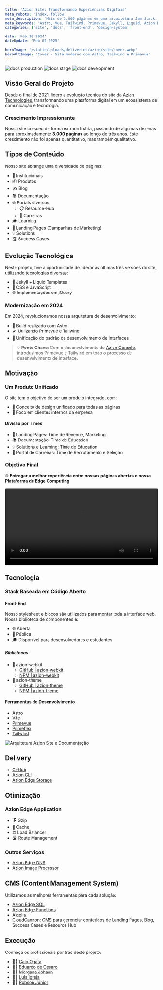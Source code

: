 ```yaml
---
title: 'Azion Site: Transformando Experiências Digitais'
meta_robots: 'index, follow'
meta_description: 'Mais de 3.000 páginas em uma arquitetura Jam Stack. Experiência de usuário com tecnologias de ponta no mundo do Front-End. Padronizando, escalando e multiplicando a agilidade de desenvolvimento.'
meta_keywords: 'Astro, Vue, Tailwind, Primevue, Jekyll, Liquid, Azion Docs, Documentação Azion'
categories: ['site', 'docs', 'front-end', 'design-system']

date: 'Feb 10 2024'
dateUpdate: 'Feb 02 2025'

heroImage: '/static/uploads/deliveries/azion/site/cover.webp'
heroAltImage: 'Cover - Site moderno com Astro, Tailwind e Primevue'
---
```


![docs production](https://github.com/aziontech/docs/actions/workflows/prod.yml/badge.svg)
![docs stage](https://github.com/aziontech/docs/actions/workflows/stage.yml/badge.svg)
![docs development](https://github.com/aziontech/docs/actions/workflows/dev.yml/badge.svg)


## Visão Geral do Projeto

Desde o final de 2021, lidero a evolução técnica do site da [Azion Technologies](https://www.azion.com/pt-br/), transformando uma plataforma digital em um ecossistema de comunicação e tecnologia.

### Crescimento Impressionante

Nosso site cresceu de forma extraordinária, passando de algumas dezenas para aproximadamente **3.000 páginas** ao longo de três anos. Este crescimento não foi apenas quantitativo, mas também qualitativo.

## Tipos de Conteúdo

Nosso site abrange uma diversidade de páginas:
- 🏢 Institucionais
- 📦 Produtos
- ✍️ Blog
- 📚 Documentação
- 🌐 Portais diversos
  - 📋 Resource-Hub
  - 💼 Carreiras
- 🎓 Learning
- 📣 Landing Pages (Campanhas de Marketing)
- 💡 Solutions
- 🏆 Success Cases

## Evolução Tecnológica

Neste projeto, tive a oportunidade de liderar as últimas três versões do site, utilizando tecnologias diversas:
- 🔧 Jekyll + Liquid Templates
- 🎨 CSS e JavaScript
- 🌐 Implementações em jQuery

### Modernização em 2024

Em 2024, revolucionamos nossa arquitetura de desenvolvimento:
- 🚀 Build realizado com Astro
- 🖌️ Utilizando Primevue e Tailwind
- 🤝 Unificação do padrão de desenvolvimento de interfaces

> 💡 **Ponto Chave**: Com o desenvolvimento do [Azion Console](https://console.azion.com/), introduzimos Primevue e Tailwind em todo o processo de desenvolvimento de interface.

## Motivação

### Um Produto Unificado

O site tem o objetivo de ser um produto integrado, com:
- 🎨 Conceito de design unificado para todas as páginas
- 🏢 Foco em clientes internos da empresa

#### Divisão por Times

- 📣 Landing Pages: Time de Revenue, Marketing
- 📚 Documentação: Time de Education
- 💡 Solutions e Learning: Time de Education
- 💼 Portal de Carreiras: Time de Recrutamento e Seleção

### Objetivo Final

🌐 **Entregar a melhor experiência entre nossas páginas abertas e nossa [Plataforma](https://console.azion.com/) de Edge Computing**

<video controls style="width: 100%; margin: 1rem auto; display: block; border-radius: 4px;">
  <source src="/static/uploads/deliveries/azion/site/video.mp4" type="video/mp4" />
  <p>Seu navegador não suporta tag de vídeo.</p>
</video>

## Tecnologia

### Stack Baseada em Código Aberto

#### Front-End

Nosso stylesheet e blocos são utilizados para montar toda a interface web. Nossa biblioteca de componentes é:
- 🌐 Aberta
- 📖 Pública
- 🎓 Disponível para desenvolvedores e estudantes

##### Bibliotecas

- 🧩 azion-webkit
  - [GitHub | azion-webkit](https://github.com/aziontech/azion-webkit)
  - [NPM | azion-webkit](https://www.npmjs.com/package/azion-webkit)
- 🎨 azion-theme
  - [GitHub | azion-theme](https://github.com/aziontech/azion-theme)
  - [NPM | azion-theme](https://www.npmjs.com/package/azion-theme)

#### Ferramentas de Desenvolvimento

- [Astro](https://astro.build/)
- [Vite](https://vitejs.dev/)
- [Primevue](https://primevue.org/)
- [Primeflex](https://primeflex.org/) 
- [Tailwind](https://tailwindcss.com/) 

![Arquitetura Azion Site e Documentação](/static/uploads/deliveries/azion/site/architecture.png)

## Delivery

- [GitHub](https://github.com/)
- [Azion CLI](https://www.azion.com/pt-br/blog/azion-cli-implemente-jamstack-edge/)
- [Azion Edge Storage](https://www.azion.com/pt-br/documentacao/produtos/store/edge-storage/)

## Otimização

### Azion Edge Application
- 🗜️ Gzip
- 💾 Cache
- ⚖️ Load Balancer
- 🛣️ Route Management

### Outros Serviços
- [Azion Edge DNS](https://www.azion.com/pt-br/blog/beneficios-de-um-dns-no-edge/)
- [Azion Image Processor](https://www.azion.com/pt-br/blog/como-a-otimizacao-de-imagens-ajuda-empresas-de-midia/)

## CMS (Content Management System)

Utilizamos as melhores ferramentas para cada solução:
- [Azion Edge SQL](https://www.azion.com/pt-br/blog/azion-edge-sql/)
- [Azion Edge Functions](https://www.azion.com/pt-br/blog/azion-apresenta-edge-functions/)
- [Algolia](https://www.algolia.com/)
- [CloudCannon](https://cloudcannon.com/): CMS para gerenciar conteúdos de Landing Pages, Blog, Success Cases e Resource Hub

## Execução

Conheça os profissionais por trás deste projeto:

- 👨‍💻 [Caio Ogata](https://www.linkedin.com/in/caioogata/)
- 👨‍💻 [Eduardo de Cesaro](https://www.linkedin.com/in/cesaroeduardo/)
- 👩‍💻 [Morgana Johann](https://www.linkedin.com/in/morgana-johann/)
- 👨‍💻 [Luis Igreja](https://www.linkedin.com/in/luisigreja/)
- 👨‍💻 [Robson Júnior](https://www.linkedin.com/in/robsongajunior/)
